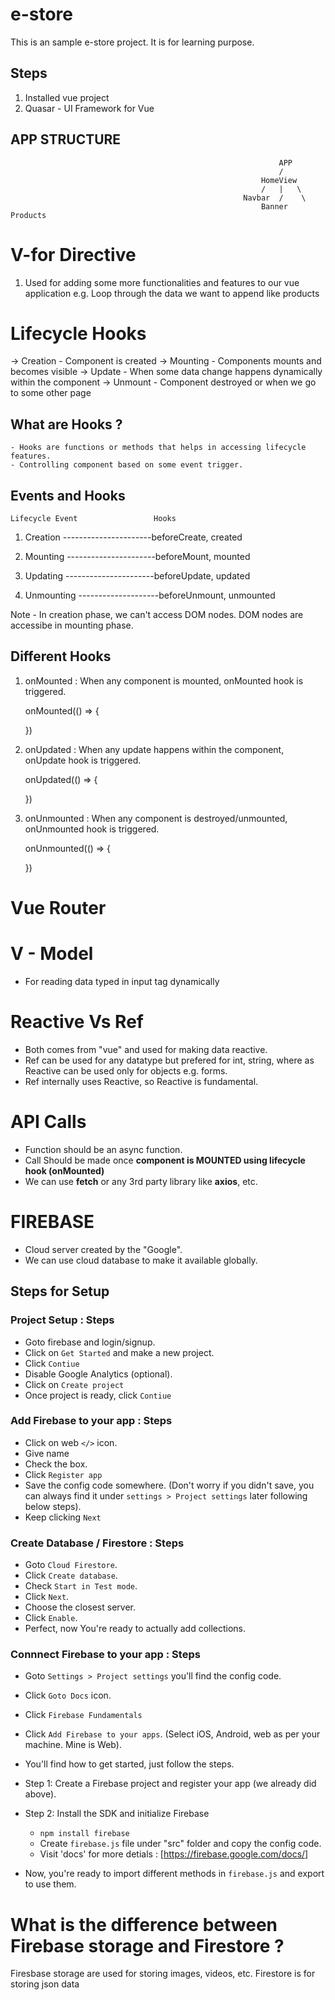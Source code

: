 # e-store

This is an sample e-store project. It is for learning purpose.

## Steps

1. Installed vue project
2. Quasar - UI Framework for Vue

## APP STRUCTURE

                                                                APP
                                                                /
                                                            HomeView
                                                            /   |   \
                                                        Navbar  /    \
                                                            Banner  Products

# V-for Directive

1. Used for adding some more functionalities and features to our vue application
   e.g. Loop through the data we want to append like products

# Lifecycle Hooks

-> Creation - Component is created
-> Mounting - Components mounts and becomes visible
-> Update - When some data change happens dynamically within the component
-> Unmount - Component destroyed or when we go to some other page

## What are Hooks ?

    - Hooks are functions or methods that helps in accessing lifecycle features.
    - Controlling component based on some event trigger.

## Events and Hooks

    Lifecycle Event                 Hooks

1.  Creation ----------------------beforeCreate, created

2.  Mounting ----------------------beforeMount, mounted

3.  Updating ----------------------beforeUpdate, updated

4.  Unmounting --------------------beforeUnmount, unmounted

Note - In creation phase, we can't access DOM nodes. DOM nodes are accessibe in mounting phase.

## Different Hooks

1. onMounted : When any component is mounted, onMounted hook is triggered.

   onMounted(() => {
   <!-- DOM access here -->

   })

2. onUpdated : When any update happens within the component, onUpdate hook is triggered.

   onUpdated(() => {
   <!-- Updates access here -->

   })

3. onUnmounted : When any component is destroyed/unmounted, onUnmounted hook is triggered.

   onUnmounted(() => {
   <!-- Cleanups here -->

   })

# Vue Router

# V - Model

- For reading data typed in input tag dynamically

# Reactive Vs Ref

- Both comes from "vue" and used for making data reactive.
- Ref can be used for any datatype but prefered for int, string, where as Reactive can be used only for objects e.g. forms.
- Ref internally uses Reactive, so Reactive is fundamental.

# API Calls

- Function should be an async function.
- Call Should be made once **component is MOUNTED using lifecycle hook (onMounted)**
- We can use **fetch** or any 3rd party library like **axios**, etc.

# FIREBASE

- Cloud server created by the "Google".
- We can use cloud database to make it available globally.

## Steps for Setup

### Project Setup : Steps

- Goto firebase and login/signup.
- Click on `Get Started` and make a new project.
- Click `Contiue`
- Disable Google Analytics (optional).
- Click on `Create project`
- Once project is ready, click `Contiue`

### Add Firebase to your app : Steps

- Click on web `</>` icon.
- Give name
- Check the box.
- Click `Register app`
- Save the config code somewhere. (Don't worry if you didn't save, you can always find it under `settings > Project settings` later following below steps).
- Keep clicking `Next`

### Create Database / Firestore : Steps

- Goto `Cloud Firestore`.
- Click `Create database`.
- Check `Start in Test mode`.
- Click `Next`.
- Choose the closest server.
- Click `Enable`.
- Perfect, now You're ready to actually add collections.

### Connnect Firebase to your app : Steps

- Goto `Settings > Project settings` you'll find the config code.
- Click `Goto Docs` icon.
- Click `Firebase Fundamentals`
- Click `Add Firebase to your apps`. (Select iOS, Android, web as per your machine. Mine is Web).
- You'll find how to get started, just follow the steps.

- Step 1: Create a Firebase project and register your app (we already did above).
- Step 2: Install the SDK and initialize Firebase

  - `npm install firebase`
  - Create `firebase.js` file under "src" folder and copy the config code.
  - Visit 'docs' for more detials : [https://firebase.google.com/docs/]

- Now, you're ready to import different methods in `firebase.js` and export to use them.

# What is the difference between Firebase storage and Firestore ?

Firesbase storage are used for storing images, videos, etc.
Firestore is for storing json data
